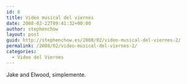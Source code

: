 ```yaml
---
id: 8
title: Video musical del viernes
date: 2008-02-22T09:41:32+00:00
author: stephenchow
layout: post
guid: http://stephenchow.es/2008/02/video-musical-del-viernes-2/
permalink: /2008/02/video-musical-del-viernes-2/
categories:
  - Video del Viernes
---
```

Jake and Elwood, simplemente.